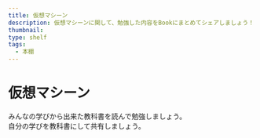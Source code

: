```yaml
---
title: 仮想マシーン
description: 仮想マシーンに関して、勉強した内容をBookにまとめてシェアしましょう！
thumbnail:
type: shelf
tags:
  - 本棚
---
```


# 仮想マシーン

みんなの学びから出来た教科書を読んで勉強しましょう。  
自分の学びを教科書にして共有しましょう。
